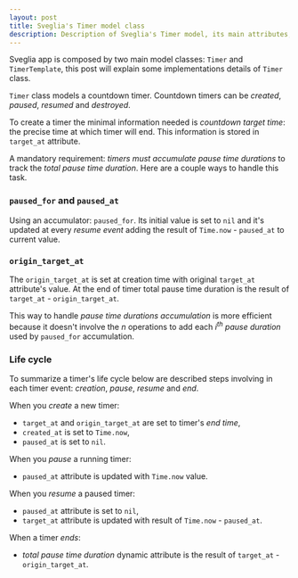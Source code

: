 ```yaml
---
layout: post
title: Sveglia's Timer model class
description: Description of Sveglia's Timer model, its main attributes, and its lifecycle
---
```


Sveglia app is composed by two main model classes: `Timer` and `TimerTemplate`, this post will explain some implementations details of `Timer` class.

`Timer` class models a countdown timer. Countdown timers can be *created*, *paused*, *resumed* and *destroyed*.

To create a timer the minimal information needed is *countdown target time*: the precise time at which timer will end. This information is stored in `target_at` attribute.

A mandatory requirement: *timers must accumulate pause time durations* to track the *total pause time duration*. Here are a couple ways to handle this task.

### `paused_for` and `paused_at`

Using an accumulator: `paused_for`. Its initial value is set to `nil` and it's updated at every *resume event* adding the result of `Time.now` - `paused_at` to current value.

### `origin_target_at`

The `origin_target_at` is set at creation time with original `target_at` attribute's value. At the end of timer total pause time duration is the result of `target_at` - `origin_target_at`.

This way to handle *pause time durations accumulation* is more efficient because it doesn't involve the *n* operations to add each *i<sup>th</sup> pause duration* used by `paused_for` accumulation.

### Life cycle

To summarize a timer's life cycle below are described steps involving in each timer event: *creation*, *pause*, *resume* and *end*.

When you *create* a new timer:

 * `target_at` and `origin_target_at` are set to timer's *end time*,
 * `created_at` is set to `Time.now`,
 * `paused_at` is set to `nil`.

When you *pause* a running timer:

 * `paused_at` attribute is updated with `Time.now` value.

When you *resume* a paused timer:

 * `paused_at` attribute is set to `nil`,
 * `target_at` attribute is updated with result of `Time.now` - `paused_at`.

When a timer *ends*:

 * *total pause time duration* dynamic attribute is the result of `target_at` - `origin_target_at`.